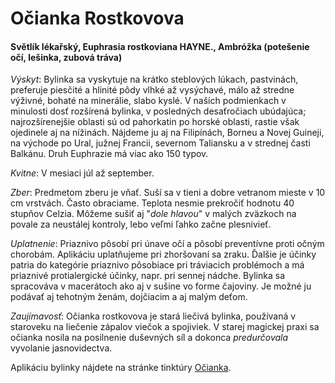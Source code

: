 Očianka Rostkovova
==================

#### Světlík lékařský, Euphrasia rostkoviana HAYNE., Ambróžka (potešenie očí, lešinka, zubová tráva)

*Výskyt*: Bylinka sa vyskytuje na krátko steblových lúkach, pastvinách,
preferuje piesčité a hlinité pôdy vlhké až vysýchavé, málo až stredne výživné,
bohaté na minerálie, slabo kyslé. V naších podmienkach v minulosti dosť
rozšírená bylinka, v posledných desaťročiach ubúdajúca; najrozšírenejšie oblasti
sú od pahorkatin po horské oblasti, rastie však ojedinele aj na nížinách.
Nájdeme ju aj na Filipínách, Borneu a Novej Guineji, na východe po Ural, južnej
Francii, severnom Taliansku a v strednej časti Balkánu. Druh Euphrazie má viac
ako 150 typov.

*Kvitne*: V mesiaci júl až september.

*Zber*: Predmetom zberu je vňať. Suší sa v tieni a dobre vetranom mieste v 10 cm
vrstvách. Často obraciame. Teplota nesmie prekročiť hodnotu 40 stupňov Celzia.
Môžeme sušiť aj "*dole hlavou*" v malých zväzkoch na povale za neustálej
kontroly, lebo veľmi ľahko začne plesnivieť.

*Uplatnenie*: Priaznivo pôsobí pri únave očí a pôsobí preventívne proti očným
chorobám. Aplikáciu uplatňujeme pri zhoršovaní sa zraku. Ďalšie je účinky patria
do kategórie priaznivo pôsobiace pri tráviacich problémoch a má priaznivé
protialergické účinky, napr. pri sennej nádche. Bylinka sa spracováva v
macerátoch ako aj v sušine vo forme čajoviny. Je možné ju podávať aj tehotným
ženám, dojčiacim a aj malým deťom.

*Zaujímavosť*: Očianka rostkovova je stará liečivá bylinka, používaná v
staroveku na liečenie zápalov viečok a spojiviek. V starej magickej praxi sa
očianka nosila na posilnenie duševných síl a dokonca *predurčovala* vyvolanie
jasnovidectva.

Aplikáciu bylinky nájdete na stránke tinktúry
[Očianka](/tinktury-jednobylinkove/ocianka).

